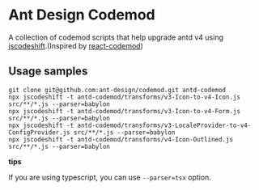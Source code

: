 # Ant Design Codemod

A collection of codemod scripts that help upgrade antd v4 using [jscodeshift](https://github.com/facebook/jscodeshift).(Inspired by [react-codemod](https://github.com/reactjs/react-codemod))

## Usage samples

```shell
git clone git@github.com:ant-design/codemod.git antd-codemod
npx jscodeshift -t antd-codemod/transforms/v3-Icon-to-v4-Icon.js src/**/*.js --parser=babylon
npx jscodeshift -t antd-codemod/transforms/v3-Icon-to-v4-Form.js src/**/*.js --parser=babylon
npx jscodeshift -t antd-codemod/transforms/v3-LocaleProvider-to-v4-ConfigProvider.js src/**/*.js --parser=babylon
npx jscodeshift -t antd-codemod/transforms/v4-Icon-Outlined.js src/**/*.js --parser=babylon
```

**tips**

If you are using typescript, you can use `--parser=tsx` option.
